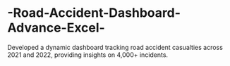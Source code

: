 # -Road-Accident-Dashboard-Advance-Excel-
Developed a dynamic dashboard tracking road accident casualties across 2021 and 2022, providing insights on 4,000+  incidents. 
